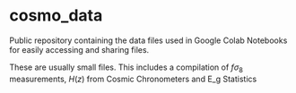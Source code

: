 # cosmo_data

Public repository containing the data files used in Google Colab Notebooks for easily accessing and sharing files. 

These are usually small files. This includes a compilation of  $f\sigma_8$ measurements, $H(z)$ from Cosmic Chronometers and E_g Statistics
